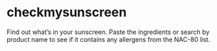 # checkmysunscreen
Find out what’s in your sunscreen. Paste the ingredients or search by product name to see if it contains any allergens from the NAC-80 list.
